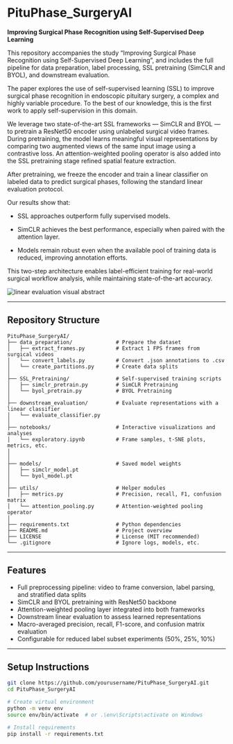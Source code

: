 # PituPhase_SurgeryAI
**Improving Surgical Phase Recognition using Self-Supervised Deep Learning**

This repository accompanies the study “Improving Surgical Phase Recognition using Self-Supervised Deep Learning”, and includes the full pipeline for data preparation, label processing, SSL pretraining (SimCLR and BYOL), and downstream evaluation.

The paper explores the use of self-supervised learning (SSL) to improve surgical phase recognition in endoscopic pituitary surgery, a complex and highly variable procedure. To the best of our knowledge, this is the first work to apply self-supervision in this domain. 


We leverage two state-of-the-art SSL frameworks — SimCLR and BYOL — to pretrain a ResNet50 encoder using unlabeled surgical video frames. During pretraining, the model learns meaningful visual representations by comparing two augmented views of the same input image using a contrastive loss. An attention-weighted pooling operator is also added into the SSL pretraining stage refined spatial feature extraction. 

After pretraining, we freeze the encoder and train a linear classifier on labeled data to predict surgical phases, following the standard linear evaluation protocol.

Our results show that:

- SSL approaches outperform fully supervised models.

- SimCLR achieves the best performance, especially when paired with the attention layer.

- Models remain robust even when the available pool of training data is reduced, improving annotation efforts.

This two-step architecture enables label-efficient training for real-world surgical workflow analysis, while maintaining state-of-the-art accuracy.

![linear evaluation visual abstract](https://github.com/user-attachments/assets/7e769f9a-45dc-471e-992d-e684bbd6691d)



---
## Repository Structure

```
PituPhase_SurgeryAI/
├── data_preparation/              # Prepare the dataset
│   ├── extract_frames.py          # Extract 1 FPS frames from surgical videos
│   └── convert_labels.py          # Convert .json annotations to .csv
│   └── create_partitions.py       # Create data splits
│
├── SSL_Pretraining/               # Self-supervised training scripts
│   ├── simclr_pretrain.py         # SimCLR Pretraining
│   └── byol_pretrain.py           # BYOL Pretraining
│
├── downstream_evaluation/         # Evaluate representations with a linear classifier
│   └── evaluate_classifier.py     
│
├── notebooks/                     # Interactive visualizations and analyses
│   └── exploratory.ipynb          # Frame samples, t-SNE plots, metrics, etc.
│
│
├── models/                        # Saved model weights
│   ├── simclr_model.pt
│   └── byol_model.pt
│
├── utils/                         # Helper modules
│   ├── metrics.py                 # Precision, recall, F1, confusion matrix
│   └── attention_pooling.py       # Attention-weighted pooling operator
│
├── requirements.txt               # Python dependencies
├── README.md                      # Project overview
├── LICENSE                        # License (MIT recommended)
└── .gitignore                     # Ignore logs, models, etc.
```


---

## Features

- Full preprocessing pipeline: video to frame conversion, label parsing, and stratified data splits
- SimCLR and BYOL pretraining with ResNet50 backbone
- Attention-weighted pooling layer integrated into both frameworks
- Downstream linear evaluation to assess learned representations
- Macro-averaged precision, recall, F1-score, and confusion matrix evaluation
- Configurable for reduced label subset experiments (50%, 25%, 10%)

---

## Setup Instructions

```bash
git clone https://github.com/yourusername/PituPhase_SurgeryAI.git
cd PituPhase_SurgeryAI

# Create virtual environment
python -m venv env
source env/bin/activate  # or .\env\Scripts\activate on Windows

# Install requirements
pip install -r requirements.txt
